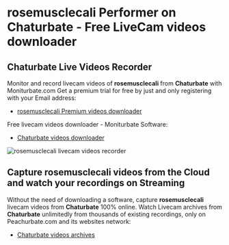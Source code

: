 # rosemusclecali Performer on Chaturbate - Free LiveCam videos downloader

## Chaturbate Live Videos Recorder

Monitor and record livecam videos of **rosemusclecali** from **Chaturbate** with Moniturbate.com
Get a premium trial for free by just and only registering with your Email address:
* [rosemusclecali Premium videos downloader](https://moniturbate.com/request-demo-licence-key.html)

Free livecam videos downloader - Moniturbate Software:
* [Chaturbate videos downloader](https://moniturbate.com/moniturbate-download-software.html)

![rosemusclecali livecam videos recorder](https://peachurnet.com/templates/moniturbate-software.png)


## Capture rosemusclecali videos from the Cloud and watch your recordings on Streaming

Without the need of downloading a software, capture **rosemusclecali** livecam videos from **Chaturbate** 100% online.
Watch Livecam archives from **Chaturbate** unlimitedly from thousands of existing recordings, only on Peachurbate.com and its websites network:
* [Chaturbate videos archives](https://peachurnet.com/)